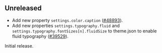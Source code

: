 <!-- Learn how to maintain this file at https://github.com/WordPress/gutenberg/tree/HEAD/packages#maintaining-changelogs. -->

## Unreleased

-   Add new property `settings.color.caption` ([#48893](https://github.com/WordPress/gutenberg/pull/48893)).
-   Add new properties `settings.typography.fluid` and `settings.typography.fontSizes[n].fluidSize` to theme.json to enable fluid typography ([#39529](https://github.com/WordPress/gutenberg/pull/39529)).

Initial release.
